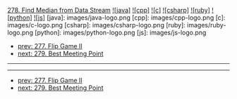 [278. Find Median from Data Stream](https://leetcode.com/problems/find-median-from-data-stream/)
[![java]](https://github.com/leetcode-study-group/leetcode-java-solutions/blob/master/278-find-median-from-data-stream.md)
[![cpp]](https://github.com/leetcode-study-group/leetcode-cpp-solutions/blob/master/278-find-median-from-data-stream.md)
[![c]](https://github.com/leetcode-study-group/leetcode-c-solutions/blob/master/278-find-median-from-data-stream.md)
[![csharp]](https://github.com/leetcode-study-group/leetcode-csharp-solutions/blob/master/278-find-median-from-data-stream.md)
[![ruby]](https://github.com/leetcode-study-group/leetcode-ruby-solutions/blob/master/278-find-median-from-data-stream.md)
[![python]](https://github.com/leetcode-study-group/leetcode-python-solutions/blob/master/278-find-median-from-data-stream.md)
[![js]](https://github.com/leetcode-study-group/leetcode-js-solutions/blob/master/278-find-median-from-data-stream.md)
[java]: images/java-logo.png
[cpp]: images/cpp-logo.png
[c]: images/c-logo.png
[csharp]: images/csharp-logo.png
[ruby]: images/ruby-logo.png
[python]: images/python-logo.png
[js]: images/js-logo.png

- [prev: 277. Flip Game II](277-flip-game-ii.md)
- [next: 279. Best Meeting Point](279-best-meeting-point.md)

---


---

- [prev: 277. Flip Game II](277-flip-game-ii.md)
- [next: 279. Best Meeting Point](279-best-meeting-point.md)
